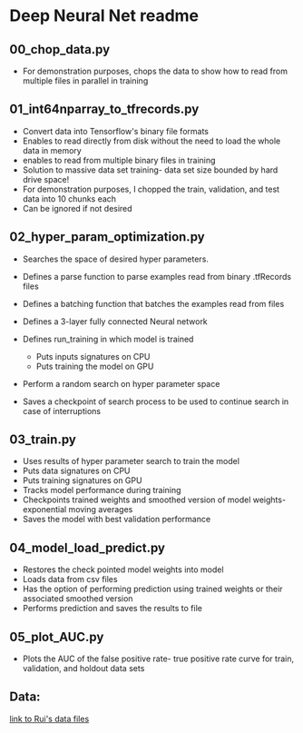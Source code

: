 # Deep Neural Net readme

## 00_chop_data.py

- For demonstration purposes, chops the data to show how to read from multiple files in parallel in training

## 01_int64nparray_to_tfrecords.py

* Convert data into Tensorflow's binary file formats
* Enables to read directly from disk without the need to load the whole data in memory
* enables to read from multiple binary files in training
* Solution to massive data set training- data set size bounded by hard drive space!
* For demonstration purposes, I chopped the train, validation, and test data into 10 chunks each
* Can be ignored if not desired

## 02_hyper_param_optimization.py

* Searches the space of desired hyper parameters.
* Defines a parse function to parse examples read from binary .tfRecords files
* Defines a batching function that batches the examples read from files
* Defines a 3-layer fully connected Neural network
* Defines run_training in which model is trained
  * Puts  inputs signatures on CPU
  * Puts training the model on GPU

* Perform a random search on hyper parameter space
* Saves a checkpoint of search process to be used to continue search in case of interruptions

## 03_train.py

* Uses results of hyper parameter search to train the model
* Puts data signatures on CPU
* Puts training signatures on GPU
* Tracks model performance during training
* Checkpoints trained weights and smoothed version of model weights- exponential moving averages
* Saves the model with best validation performance

## 04_model_load_predict.py

* Restores the check pointed model weights into model
* Loads data from csv files
* Has the option of performing prediction using trained weights or their associated smoothed version
* Performs prediction and saves the results to file



## 05_plot_AUC.py

* Plots the AUC of the false positive rate- true positive rate curve for train, validation, and holdout data sets



## Data:

[link to Rui's data files](\\RUI-LENOVO\Share\Relevance\Data)








